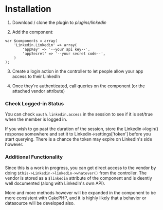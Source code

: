 # Installation

1. Download / clone the plugin to _plugins/linkedin_

2. Add the component: 

<pre><code>var $components = array(
	'Linkedin.Linkedin' => array(
		'appKey' => '--your api key--',
		'appSecret' => '--your secret code--',
	)
);</code></pre>

3. Create a login action in the controller to let people allow your app access to their LinkedIn

4. Once they're authenticated, call queries on the component (or the attached vendor attribute)

### Check Logged-in Status

You can check `oauth.linkedin.access` in the session to see if it is set/true when the member is logged in.

If you wish to go past the duration of the session, store the Linkedin->login() response somewhere and set it to Linkedin->settings['token'] before you start querying. There is a chance the token may expire on LinkedIn's side however.

### Additional Functionality

Since this is a work in progress, you can get direct access to the vendor by doing `$this->Linkedin->linkedin->whatever()` from the controller. The vendor is stored as a `$linkedin` attribute of the component and is deently well documented (along with LinkedIn's own API).

More and more methods however will be expanded in the component to be more consistent with CakePHP, and it is highly likely that a behavior or datasource will be developed also.